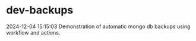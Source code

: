 # dev-backups
2024-12-04 15:15:03 Demonstration of automatic mongo db backups using workflow and actions.
